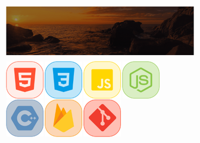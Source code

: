 ![Animação de Digitação](media/Cabeçalho.gif)



<a href="media/1.png"><img src="media/1.png" width="100" /></a>
<a href="media/2.png"><img src="media/2.png" width="100" /></a>
<a href="media/3.png"><img src="media/3.png" width="100" /></a>
<a href="media/4.png"><img src="media/4.png" width="100" /></a>
<a href="media/5.png"><img src="media/5.png" width="100" /></a>
<a href="media/6.png"><img src="media/6.png" width="100" /></a>
<a href="media/7.png"><img src="media/7.png" width="100" /></a>

